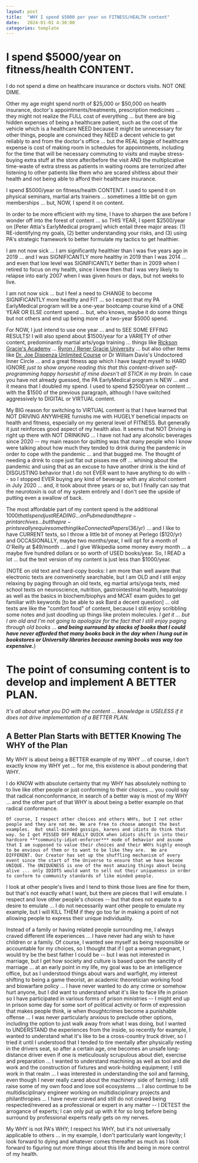 ```yaml
---
layout: post
title:  "WHY I spend $5000 per year on FITNESS/HEALTH content"
date:   2024-01-01 4:30:00
categories: template
---
```


# I spend $5000/year on fitness/health CONTENT.

I do not spend a dime on healthcare insurance or doctors visits.  NOT ONE DIME.

Other my age might spend north of $25,000 or $50,000 on health insurance, doctor's appointments/treatments, prescription medicines ... they might not realize the FULL cost of everything ... but there are big hidden expenses of being a healthcare patient, such as the cost of the vehicle which is a healthcare NEED because it might be unnecessary for other things, people are convinced they NEED a decent vehicle to get reliably to and from the doctor's office ... but the REAL biggie of healthcare expense is cost of making room in schedules for appointments, including for the time that will be necessary commuting to visits and maybe stress-buying extra stuff at the store after/before the visit AND the multiplicative time-waste of extra stress as patients in waiting rooms are terrorized after listening to other patients like them who are scared shitless about their health and not being able to afford their healthcare insurance.

I spend $5000/year on fitness/health CONTENT.  I used to spend it on physical seminars, martial arts trainers ... sometimes a little bit on gym memberships ... but, NOW, I spend it on content.

In order to be more efficient with my time, I have to sharpen the axe before I wonder off into the forest of content ... so THIS YEAR, I spent $2500/year on [Peter Attia's EarlyMedical program] which entail three major areas: (1) RE-identifying my goals, (2) better understanding your risks, and (3) using PA's strategic framework to better formulate my tactics to get healthier. 

I am not now sick ... I am significantly healthier than I was five years ago in 2019 ... and I was SIGNIFICANTLY more healthy in 2019 than I was 2014 ... and even that low level was SIGNIFICANTLY better than in 2009 when I retired to focus on my health, since I knew then that I was very likely to relapse into early 2007 when I was given hours or days, but not weeks to live.

I am not now sick ... but I feel a need to CHANGE to become SIGNIFICANTLY more healthy and FIT ... so I expect that my PA EarlyMedical program will be a one-year bootcamp course kind of a ONE YEAR OR ELSE content spend ...  but, who knows, maybe it do some things but not others and end up being more of a two-year $5000 spend.

For NOW, I just intend to use one year ... and to SEE SOME EFFING RESULTS! I will also spend about $1500/year for a VARIETY of other content, predominantly martial arts/yoga training ... things like [Rickson Gracie's Academy](https://rickson.academy/en) ... [Ryron / Rener Gracie University](https://www.gracieuniversity.com/) ... but also other items like [Dr. Joe Dispenza Unlimited Course](https://drjoedispenza.com/) or Dr William Davis's Undoctored Inner Circle ... and a great fitness app which I have taught myself to HARD IGNORE *just to show anyone reading this that this content-driven self-programming happy horseshit of mine doesn't all STICK in my brain.*  In case you have not already guessed, the PA EarlyMedical program is NEW ... and it means that I doubled my spend.  I used to spend $2500/year on content ... with the $1500 of the previous paragraph, although I have switched aggressively to DIGITAL or VIRTUAL content.

My BIG reason for switching to VIRTUAL content is that I have learned that NOT DRIVING ANYWHERE furnishs me with HUGELY beneficial impacts on health and fitness, especially on my general level of FITNESS. But generally it just reinforces good aspect of my health also. It seems that NOT Driving is right up there with NOT DRINKING ... I have not had any alcoholic beverages since 2020 -- my main reason for quitting was that many people who I know were talking about how much they tended to drink during the pandemic in order to cope with the pandemic ... and that bugged me. The thought of needing a drink to cope just flat out pisses me off ... whining about the pandemic and using that as an excuse to have another drink is the kind of DISGUSTING behavior that I do not EVER want to have anything to do with -- so I stopped EVER buying any kind of beverage with any alcohol content in July 2020 ... and, it took about three years or so, but I finally can say that the neurotoxin is out of my system entirely and I don't see the upside of putting even a swallow of back. 

The most affordable part of my content spend is the additional $1000 that I spend just READING ... on Pubmed and the pre-print archives ... but the pre-prints really require something like ConnectedPapers ($36/yr) ... and I like to have CURRENT texts, so I throw a little bit of money at Perlego ($120/yr) and OCCASIONALLY, maybe two months/year, I will opt for a month of O'Reilly at $49/month ... and I give Wikipedia some money every month ... a maybe five hundred dollars or so worth of USED books/year.  So, I READ a lot ... but the text version of my content is just less than $1000/year.

{NOTE on old text and hard-copy books: I am more than well aware that electronic texts are conveninetly searchable, but I am OLD and I still enjoy relaxing by paging through an old texts, eg martial arts/yoga texts, med school texts on neuroscience, nutrition, gastrointestinal health, hepatology as well as the basics in biochem/biophys and MCAT exam guides to get familiar with keywords [to be able to ask Bard a decent question] ... old texts are like the "comfort food" of content, because I still enjoy scribbling some notes and just doodling up things like protein molecules. *I get it ... but I am old and I'm not going to apologize for the fact that I still enjoy paging through old books* ... ***and being surround by stacks of books that I could have never afforded that many books back in the day when I hung out in bookstores or University libraries because owning books was way too expensive.***}

# The point of consuming content is to develop and implement A BETTER PLAN.

*It's all about what you DO with the content ... knowledge is USELESS if it does not drive implementation of a BETTER PLAN.*

## A Better Plan Starts with BETTER Knowing The WHY of the Plan

My WHY is about being a BETTER example of my WHY ... of course, I don't exactly know my WHY yet ... for me, this existence is about pondering that WHY.

I do KNOW with absolute certainty that my WHY has absolutely nothing to to live like other people or just conforming to their choices ... you could say that radical nonconformance, in search of a better way is most of my WHY ... and the other part of that WHY is about being a better example on that radical conformance.  

    Of course, I respect other choices and others WHYs, but I not other people and they are not me. We are free to choose amongst the best examples.  But small-minded gossips, karens and idiots do think that way. So I get PISSED OFF REALLY QUICK when idiots shift in into their hardcore ***community-idiot-enforcer*** mode of behavior and assume that I am supposed to value their choices and their WHYs highly enough to be envious of them or to want to be like they are.  We are DIFFERENT. Our Creator has set up the shuffling mechanism of every event since the start of the Universe to ensure that we have become UNIQUE. The UNIQUENESS is one of the most amazing things about being alive ... only IDIOTS would want to sell out their uniqueness in order to conform to community standards of like minded people.

I look at other people's lives and I tend to think those lives are fine for them, but that's not exactly what I want, but there are pieces that I will emulate.  I respect and love other people's choices -- but that does not equate to a desire to emulate ... I do not necessarily want other people to emulate my example, but I will KILL THEM if they go too far in making a point of not allowing people to express their unique individuality.

Instead of a family or having related people surrounding me, I always craved different life experiences ... I have never had any wish to have children or a family. Of course, I wanted see myself as being responsible or accountable for my choices, so I thought that if I got a woman pregnant, I would try be the best father I could be -- but I was not interested in marriage, but I get how society and culture is based upon the sanctity of marriage ... at an early point in my life, my goal was to be an intelligence office, but as I understood things about wars and warfight, my interest shifting to being a game theorist, an academic theoretician working food and biowarfare policy ...  I have never wanted to do any crime or somehow hurt anyone, but I did want to understand what it's like to face life in prison so I have participated in various forms of prison ministries -- I might end up in prison some day for some sort of political activity or form of expression that makes people think, ie when thoughtcrimes become a punishable offense ... I was never particularly anxious to preclude other options, including the option to just walk away from what I was doing, but I wanted to UNDERSTAND the experiences from the inside, so recently for example, I wanted to understand what it's like to be a cross-country truck driver, so I tried it until I understood that I tended to tire mentally after physically resting in the drivers seat, so after a certain age, one becomes an unsafe long-distance driver even if one is meticulously scrupulous about diet, exercise and preparation ... I wanted to understand machining as well as tool and die work and the construction of fixtures and work-holding equipment; I still work in that realm ... I was interested in understanding the soil and farming, even though I never really cared about the machinery side of farming; I still raise some of  my own food and love soil ecosystems ... I also continue to be multidisciplinary engineer working on multidisciplinary projects and philanthropies ...  I have never craved and still do not craved being respected/revered as a professional or expert in any matter -- I DETEST the arrogance of experts; I can only put up with it for so long before being surround by professional experts really gets on my nerves.

My WHY is not PA's WHY; I respect his WHY, but it's not universally applicable to others ... in my example, I don't particularly want longevity; I look forward to dying and whatever comes thereafter as much as I look forward to figuring out more things about this life and being in more control of my health.  